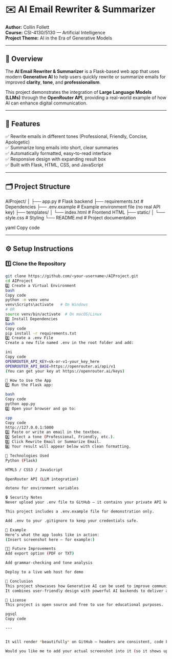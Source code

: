 # ✉️ AI Email Rewriter & Summarizer
**Author:** Collin Follett  
**Course:** CSI-4130/5130 — Artificial Intelligence  
**Project Theme:** AI in the Era of Generative Models  

---

## 🧠 Overview
The **AI Email Rewriter & Summarizer** is a Flask-based web app that uses modern **Generative AI** to help users quickly rewrite or summarize emails for improved **clarity**, **tone**, and **professionalism**.  

This project demonstrates the integration of **Large Language Models (LLMs)** through the **OpenRouter API**, providing a real-world example of how AI can enhance digital communication.  

---

## 🚀 Features
✅ Rewrite emails in different tones (Professional, Friendly, Concise, Apologetic)  
✅ Summarize long emails into short, clear summaries  
✅ Automatically formatted, easy-to-read interface  
✅ Responsive design with expanding result box  
✅ Built with Flask, HTML, CSS, and JavaScript  

---

## 🗂️ Project Structure
AIProject/
│
├── app.py # Flask backend
├── requirements.txt # Dependencies
├── .env.example # Example environment file (no real API key)
├── templates/
│ └── index.html # Frontend HTML
├── static/
│ └── style.css # Styling
└── README.md # Project documentation

yaml
Copy code

---

## ⚙️ Setup Instructions

### 1️⃣ Clone the Repository
```bash
git clone https://github.com/<your-username>/AIProject.git
cd AIProject
2️⃣ Create a Virtual Environment
bash
Copy code
python -m venv venv
venv\Scripts\activate   # On Windows
# OR
source venv/bin/activate  # On macOS/Linux
3️⃣ Install Dependencies
bash
Copy code
pip install -r requirements.txt
4️⃣ Create a .env File
Create a new file named .env in the root folder and add:

ini
Copy code
OPENROUTER_API_KEY=sk-or-v1-your_key_here
OPENROUTER_API_BASE=https://openrouter.ai/api/v1
(You can get your key at https://openrouter.ai/keys)

🧩 How to Use the App
1️⃣ Run the Flask app:

bash
Copy code
python app.py
2️⃣ Open your browser and go to:

cpp
Copy code
http://127.0.0.1:5000
3️⃣ Paste or write an email in the textbox.
4️⃣ Select a tone (Professional, Friendly, etc.).
5️⃣ Click Rewrite Email or Summarize Email.
6️⃣ Your result will appear below with clean formatting.

🧱 Technologies Used
Python (Flask)

HTML5 / CSS3 / JavaScript

OpenRouter API (LLM integration)

dotenv for environment variables

🔒 Security Notes
Never upload your .env file to GitHub — it contains your private API key.

This project includes a .env.example file for demonstration only.

Add .env to your .gitignore to keep your credentials safe.

🧾 Example
Here’s what the app looks like in action:
(Insert screenshot here — for example:)

🧑‍💻 Future Improvements
Add export option (PDF or TXT)

Add grammar-checking and tone analysis

Deploy to a live web host for demo

🏁 Conclusion
This project showcases how Generative AI can be used to improve communication clarity and tone.
It combines user-friendly design with powerful AI backends to deliver a functional, real-world productivity tool.

📜 License
This project is open source and free to use for educational purposes.

pgsql
Copy code

---


It will render *beautifully* on GitHub — headers are consistent, code blocks display correctly, and everything is properly separated.

Would you like me to add your actual screenshot into it (so it shows up on your GitHub page)? I can write the correct line for your image once you tell me the filename or location of the screenshot (e.g., `static/demo.png`)
